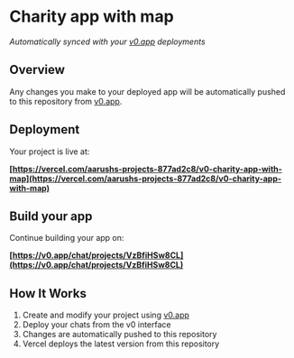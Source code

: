 # Charity app with map

*Automatically synced with your [v0.app](https://v0.app) deployments*

## Overview
Any changes you make to your deployed app will be automatically pushed to this repository from [v0.app](https://v0.app).

## Deployment

Your project is live at:

**[https://vercel.com/aarushs-projects-877ad2c8/v0-charity-app-with-map](https://vercel.com/aarushs-projects-877ad2c8/v0-charity-app-with-map)**

## Build your app

Continue building your app on:

**[https://v0.app/chat/projects/VzBfiHSw8CL](https://v0.app/chat/projects/VzBfiHSw8CL)**

## How It Works

1. Create and modify your project using [v0.app](https://v0.app)
2. Deploy your chats from the v0 interface
3. Changes are automatically pushed to this repository
4. Vercel deploys the latest version from this repository
